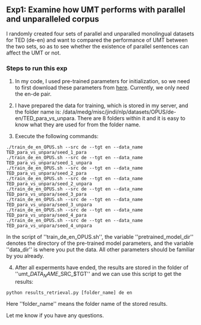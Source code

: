 ## Exp1: Examine how UMT performs with parallel and unparalleled corpus 
I randomly created four sets of parallel and unparalled monolingual datasets for TED (de-en) and want to compared the performance of UMT between the two sets, so as to see whether the existence of parallel sentences can affect the UMT or not.

### Steps to run this exp
1. In my code, I used pre-trained parameters for initialization, so we need to first download these parameters from [here](https://github.com/facebookresearch/XLM#pretrained-cross-lingual-language-models). Currently, we only need the en-de pair. 

2. I have prepared the data for training, which is stored in my server, and the folder name is: /data/medg/misc/jindi/nlp/datasets/OPUS/de-en/TED_para_vs_unpara. There are 8 folders within it and it is easy to know what they are used for from the folder name. 

3. Execute the following commands:

```
./train_de_en_OPUS.sh --src de --tgt en --data_name TED_para_vs_unpara/seed_1_para
./train_de_en_OPUS.sh --src de --tgt en --data_name TED_para_vs_unpara/seed_1_unpara
./train_de_en_OPUS.sh --src de --tgt en --data_name TED_para_vs_unpara/seed_2_para
./train_de_en_OPUS.sh --src de --tgt en --data_name TED_para_vs_unpara/seed_2_unpara
./train_de_en_OPUS.sh --src de --tgt en --data_name TED_para_vs_unpara/seed_3_para
./train_de_en_OPUS.sh --src de --tgt en --data_name TED_para_vs_unpara/seed_3_unpara
./train_de_en_OPUS.sh --src de --tgt en --data_name TED_para_vs_unpara/seed_4_para
./train_de_en_OPUS.sh --src de --tgt en --data_name TED_para_vs_unpara/seed_4_unpara
```

In the script of ''train_de_en_OPUS.sh'', the variable ''pretrained_model_dir'' denotes the directory of the pre-trained model parameters, and the variable ''data_dir'' is where you put the data. All other parameters should be familiar by you already.

4. After all experments have ended, the results are stored in the folder of ''umt_$DATA_NAME\_$SRC\_$TGT'' and we can use this script to get the results:

```
python results_retrieval.py [folder_name] de en
```

Here ''folder_name'' means the folder name of the stored results. 

Let me know if you have any questions.
